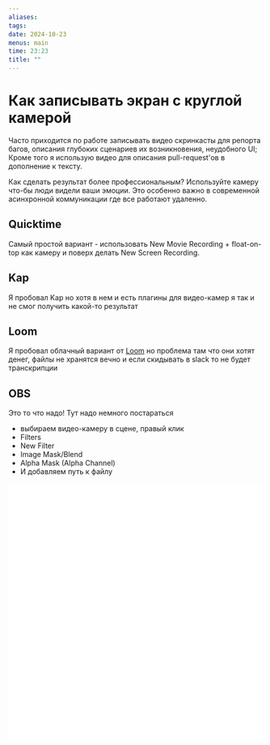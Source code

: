 ```yaml
---
aliases: 
tags: 
date: 2024-10-23
menus: main
time: 23:23
title: ""
---
```

# Как записывать экран с круглой камерой
Часто приходится по работе записывать видео скринкасты для репорта багов, описания глубоких сценариев их возникновения, неудобного UI; Кроме того я использую видео для описания pull-request'ов в дополнение к тексту.

Как сделать результат более профессиональным?
Используйте камеру что-бы люди видели ваши эмоции. Это особенно важно в современной асинхронной коммуникации где все работают удаленно.

## Quicktime
Самый простой вариант - использовать New Movie Recording + float-on-top как камеру и поверх делать New Screen Recording.

## Kap
Я пробовал Kap но хотя в нем и есть плагины для видео-камер я так и не смог получить какой-то результат

## Loom
Я пробовал облачный вариант от [Loom](https://www.loom.com/) но проблема там что они хотят денег, файлы не хранятся вечно и если скидывать в slack то не будет транскрипции 

## OBS
Это то что надо! Тут надо немного постараться 
- выбираем видео-камеру в сцене, правый клик
- Filters
- New Filter
- Image Mask/Blend
- Alpha Mask (Alpha Channel)
- И добавляем путь к файлу

![](img/Circle.png)